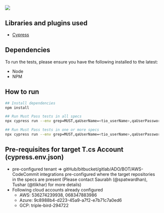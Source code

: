# <a href='https://cloudbees.eng.tenable.com/teams-accurics/job/accurics/view/QE/job/Tenable-CS-API-BUILD-ACCEPTANCE-TESTS/'><img src='https://cloudbees.eng.tenable.com/teams-accurics/job/accurics/view/QE/job/Tenable-CS-API-BUILD-ACCEPTANCE-TESTS/badge/icon'></a>

## Libraries and plugins used

- [Cypress](https://www.cypress.io/)

## Dependencies

To run the tests, please ensure you have the following installed to the latest:

- Node
- NPM

## How to run

```sh
## Install dependencies
npm install

## Run Must Pass tests in all specs
npx cypress run --env grep=MUST,qaUserName=<tio_userName>,qaUserPassword=<tio_userPassword>,configFile=qa-milestone

## Run Must Pass tests in one or more specs
npx cypress run --env grep=MUST,qaUserName=<tio_userName>,qaUserPassword=<tio_userPassword>,configFile=qa-milestone --spec=cypress/tests/api/core_operations/aws-terraform.spec.js,cypress/tests/api/core_operations/az-terraform.spec.js
```

## Pre-requisites for target T.cs Account (cypress.env.json)
- pre-configured tenant => gitHub/bitbucket/gitlab/ADO/BOT/AWS-CodeCommit integrations pre-configured where the target repositories in the specs are present (Please contact Saurabh (@spatwardhan), Tushar (@tlikhar) for more details)
- Following cloud accounts already configured
    - AWS: 536274239938, 068347883986
    - Azure: 9c8988b4-d223-45a9-a7f2-e7b71c7a0ed6
    - GCP: triple-bird-294722
